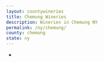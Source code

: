 ```yaml
---
layout: countywineries
title: Chemung Wineries
description: Wineries in Chemung NY
permalink: /ny/chemung/
county: chemung
state: ny
---
```

-
